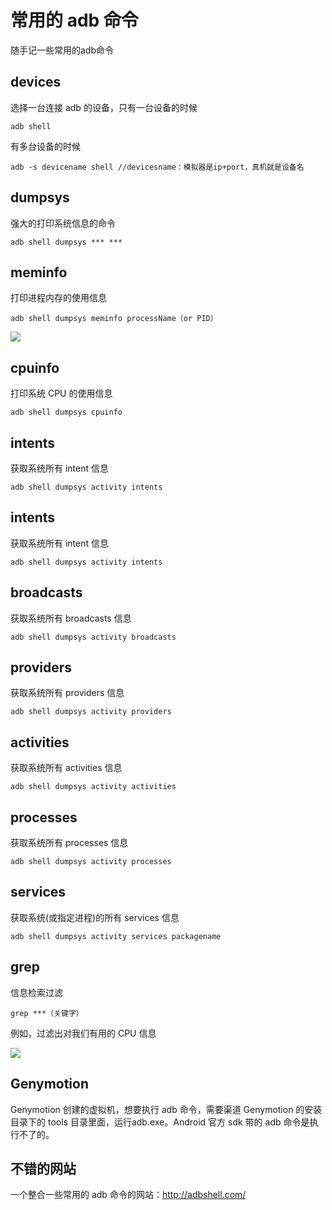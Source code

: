 # 常用的 adb 命令

随手记一些常用的adb命令

## devices

选择一台连接 adb 的设备，只有一台设备的时候

```
adb shell 
```

有多台设备的时候

```
adb -s devicename shell //devicesname：模拟器是ip+port，真机就是设备名 
```

## dumpsys

强大的打印系统信息的命令

```
adb shell dumpsys *** ***
```

## meminfo

打印进程内存的使用信息

```
adb shell dumpsys meminfo processName（or PID）
```

![](http://h.hiphotos.baidu.com/image/pic/item/54fbb2fb43166d22e85daa38412309f79052d270.jpg)

## cpuinfo

打印系统 CPU 的使用信息

```
adb shell dumpsys cpuinfo
```

## intents

获取系统所有 intent 信息 

```
adb shell dumpsys activity intents
```

## intents

获取系统所有 intent 信息 

```
adb shell dumpsys activity intents
```

## broadcasts

获取系统所有 broadcasts 信息 

```
adb shell dumpsys activity broadcasts
```

## providers

获取系统所有 providers 信息 

```
adb shell dumpsys activity providers
```

## activities

获取系统所有 activities 信息 

```
adb shell dumpsys activity activities
```

## processes

获取系统所有 processes 信息 

```
adb shell dumpsys activity processes
```


## services

获取系统(或指定进程)的所有 services 信息 

```
adb shell dumpsys activity services packagename
```

## grep

信息检索过滤

```
grep ***（关键字）
```

例如，过滤出对我们有用的 CPU 信息

![](http://a.hiphotos.baidu.com/image/pic/item/dbb44aed2e738bd40339dd9da68b87d6277ff906.jpg)


## Genymotion

Genymotion 创建的虚拟机，想要执行 adb 命令，需要渠道 Genymotion 的安装目录下的 tools 目录里面，运行adb.exe。Android 官方 sdk 带的 adb 命令是执行不了的。

## 不错的网站

一个整合一些常用的 adb 命令的网站：http://adbshell.com/